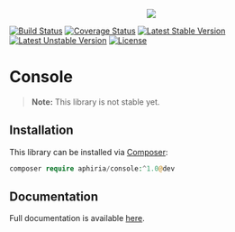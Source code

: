 <p align="center"><a href="https://www.aphiria.com" target="_blank" title="Aphiria"><img src="https://www.aphiria.com/images/aphiria-logo.svg"></a></p>

<p align="center">

[![Build Status](https://travis-ci.com/aphiria/console.svg)](https://travis-ci.com/aphiria/console)
[![Coverage Status](https://coveralls.io/repos/github/aphiria/console/badge.svg?branch=master)](https://coveralls.io/github/aphiria/console?branch=master)
[![Latest Stable Version](https://poser.pugx.org/aphiria/console/v/stable.svg)](https://packagist.org/packages/aphiria/console)
[![Latest Unstable Version](https://poser.pugx.org/aphiria/console/v/unstable.svg)](https://packagist.org/packages/aphiria/console)
[![License](https://poser.pugx.org/aphiria/console/license.svg)](https://packagist.org/packages/aphiria/console)

</p>

# Console

> **Note:** This library is not stable yet.

## Installation

This library can be installed via [Composer](https://getcomposer.org/download/):

```php
composer require aphiria/console:^1.0@dev
```

## Documentation

Full documentation is available <a href="https://www.aphiria.com/docs/master/console.html" target="_blank">here</a>.

